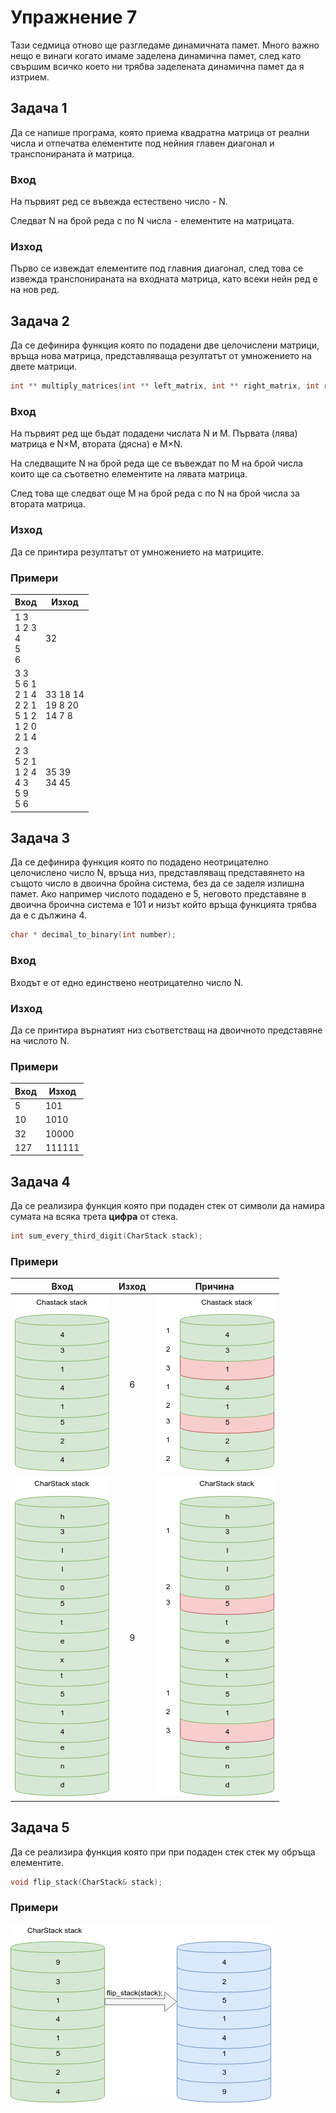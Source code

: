 # Упражнение 7

Тази седмица отново ще разгледаме динамичната памет.
Много важно нещо е винаги когато имаме заделена динамична памет, след като свършим всичко което ни трябва заделената динамична памет да я изтрием.

## Задача 1
Да се напише програма, която приема квадратна матрица от реални числа и отпечатва елементите под нейния главен диагонал и транспонираната ѝ матрица.

### Вход
На първият ред се въвежда естествено число - N.

Следват N на брой реда с по N числа - елементите на матрицата.

### Изход
Първо се извеждат елементите под главния диагонал, след това се извежда транспонираната на входната матрица, като всеки нейн ред е на нов ред.

## Задача 2
Да се дефинира функция която по подадени две целочислени матрици, връща нова матрица, представляваща резултатът от умножението на двете матрици.
```c++
int ** multiply_matrices(int ** left_matrix, int ** right_matrix, int rows, int columns);
```

### Вход
На първият ред ще бъдат подадени числата N и M. Първата (лява) матрица е N×M, втората (дясна) e М×N.

На следващите N на брой реда ще се въвеждат по M на брой числа които ще са съответно елементите на лявата матрица.

След това ще следват още M на брой реда с по N на брой числа за втората матрица.

### Изход
Да се принтира резултатът от умножението на матриците.

### Примери

|                               Вход                                    |                Изход              |
| --------------------------------------------------------------------- | --------------------------------- |
| 1 3 <br> 1 2 3 <br> 4 <br> 5 <br> 6                                   | 32                                |
| 3 3 <br> 5 6 1 <br> 2 1 4 <br> 2 2 1 <br> 5 1 2 <br> 1 2 0 <br> 2 1 4 | 33 18 14 <br> 19 8 20 <br> 14 7 8 |
| 2 3 <br> 5 2 1 <br> 1 2 4 <br> 4 3 <br> 5 9 <br> 5 6                  | 35 39 <br> 34 45                  |

## Задача 3
Да се дефинира функция която по подадено неотрицателно целочислено число N, връща низ, представляващ представянето на същото число в двоична бройна система, без да се заделя излишна памет. 
Ако например числото подадено е 5, неговото представяне в двоична броична система е 101 и низът който връща функцията трябва да е с дължина 4.

```c++
char * decimal_to_binary(int number);
```

### Вход
Входът е от едно единствено неотрицателно число N.

### Изход
Да се принтира върнатият низ съответстващ на двоичното представяне на числото N.

### Примери

| Вход | Изход  |
| ---- | ------ |
| 5    | 101    |
| 10   | 1010   |
| 32   | 10000  |
| 127  | 111111 |


## Задача 4
Да се реализира функция която при подаден стек от символи да намира сумата на всяка трета **цифра** от стека.

```c++
int sum_every_third_digit(CharStack stack);
```

### Примери

| Вход | Изход | Причина |
| :---: | :---: | :---: |
|![Stack1](images/stack-1.png) | 6 | ![Stack1 Solution](images/stack-1-solution.png) |
|![Stack2](images/stack-2.png) | 9 | ![Stack2 Solution](images/stack-2-solution.png) |

## Задача 5
Да се реализира функция която при при подаден стек стек му обръща елементите.

```c++
void flip_stack(CharStack& stack);
```

### Примери

![Flip Stack](images/flip-stack.png)
